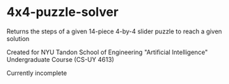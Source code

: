 # 4x4-puzzle-solver
Returns the steps of a given 14-piece 4-by-4 slider puzzle to reach a given solution

Created for NYU Tandon School of Engineering "Artificial Intelligence" Undergraduate Course (CS-UY 4613)

Currently incomplete
